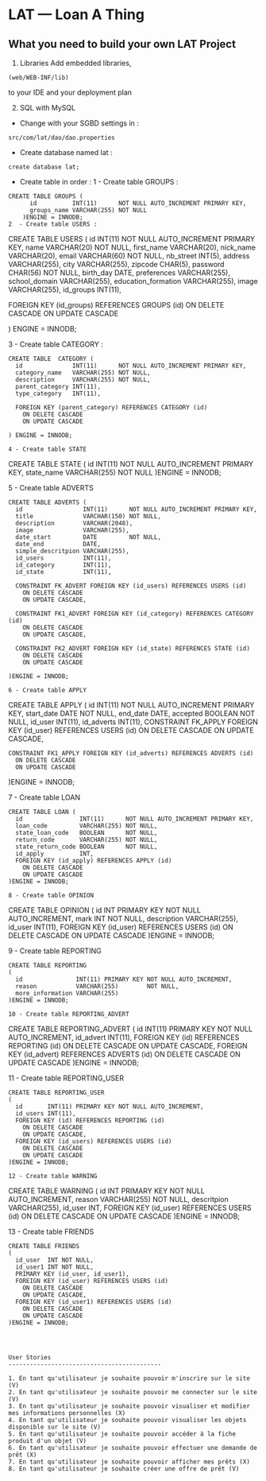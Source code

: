 LAT — Loan A Thing
==================================================

What you need to build your own LAT Project
-------------------------------------------

1. Libraries
Add embedded libraries,
```
(web/WEB-INF/lib)
```
to your IDE and your deployment plan

2. SQL with MySQL
- Change with your SGBD settings in :
```
src/com/lat/dao/dao.properties
```
- Create database named lat :
```
create database lat;
```

- Create table in order :
 1 - Create table GROUPS :
 ```
 CREATE TABLE GROUPS (
       id          INT(11)      NOT NULL AUTO_INCREMENT PRIMARY KEY,
       groups_name VARCHAR(255) NOT NULL
     )ENGINE = INNODB;
 2  - Create table USERS :
 ```
 CREATE TABLE  USERS (
   id                  INT(11)     NOT NULL AUTO_INCREMENT PRIMARY KEY,
   name                VARCHAR(20) NOT NULL,
   first_name          VARCHAR(20),
   nick_name           VARCHAR(20),
   email               VARCHAR(60) NOT NULL,
   nb_street           INT(5),
   address             VARCHAR(255),
   city                VARCHAR(255),
   zipcode             CHAR(5),
   password            CHAR(56)    NOT NULL,
   birth_day           DATE,
   preferences         VARCHAR(255),
   school_domain       VARCHAR(255),
   education_formation VARCHAR(255),
   image               VARCHAR(255),
   id_groups           INT(11),

   FOREIGN KEY (id_groups) REFERENCES GROUPS (id)
     ON DELETE CASCADE
     ON UPDATE CASCADE

 ) ENGINE = INNODB;

  3 - Create table CATEGORY :
  ```
  CREATE TABLE  CATEGORY (
    id              INT(11)      NOT NULL AUTO_INCREMENT PRIMARY KEY,
    category_name   VARCHAR(255) NOT NULL,
    description     VARCHAR(255) NOT NULL,
    parent_category INT(11),
    type_category   INT(11),

    FOREIGN KEY (parent_category) REFERENCES CATEGORY (id)
      ON DELETE CASCADE
      ON UPDATE CASCADE

  ) ENGINE = INNODB;

  4 - Create table STATE
  ```
  CREATE TABLE STATE (
    id         INT(11)      NOT NULL AUTO_INCREMENT PRIMARY KEY,
    state_name VARCHAR(255) NOT NULL
  )ENGINE = INNODB;

  5 - Create table ADVERTS
  ```
  CREATE TABLE ADVERTS (
    id                 INT(11)      NOT NULL AUTO_INCREMENT PRIMARY KEY,
    title              VARCHAR(150) NOT NULL,
    description        VARCHAR(2048),
    image              VARCHAR(255),
    date_start         DATE         NOT NULL,
    date_end           DATE,
    simple_descritpion VARCHAR(255),
    id_users           INT(11),
    id_category        INT(11),
    id_state           INT(11),

    CONSTRAINT FK_ADVERT FOREIGN KEY (id_users) REFERENCES USERS (id)
      ON DELETE CASCADE
      ON UPDATE CASCADE,

    CONSTRAINT FK1_ADVERT FOREIGN KEY (id_category) REFERENCES CATEGORY (id)
      ON DELETE CASCADE
      ON UPDATE CASCADE,

    CONSTRAINT FK2_ADVERT FOREIGN KEY (id_state) REFERENCES STATE (id)
      ON DELETE CASCADE
      ON UPDATE CASCADE

  )ENGINE = INNODB;

  6 - Create table APPLY
  ```
  CREATE TABLE APPLY (
    id         INT(11) NOT NULL AUTO_INCREMENT PRIMARY KEY,
    start_date DATE    NOT NULL,
    end_date   DATE,
    accepted   BOOLEAN NOT NULL,
    id_user    INT(11),
    id_adverts INT(11),
    CONSTRAINT FK_APPLY FOREIGN KEY (id_user) REFERENCES USERS (id)
      ON DELETE CASCADE
      ON UPDATE CASCADE,

    CONSTRAINT FK1_APPLY FOREIGN KEY (id_adverts) REFERENCES ADVERTS (id)
      ON DELETE CASCADE
      ON UPDATE CASCADE

  )ENGINE = INNODB;

  7 - Create table LOAN
  ```
  CREATE TABLE LOAN (
    id                INT(11)      NOT NULL AUTO_INCREMENT PRIMARY KEY,
    loan_code         VARCHAR(255) NOT NULL,
    state_loan_code   BOOLEAN      NOT NULL,
    return_code       VARCHAR(255) NOT NULL,
    state_return_code BOOLEAN      NOT NULL,
    id_apply          INT,
    FOREIGN KEY (id_apply) REFERENCES APPLY (id)
      ON DELETE CASCADE
      ON UPDATE CASCADE
  )ENGINE = INNODB;

  8 - Create table OPINION
  ```
  CREATE TABLE OPINION
  (
    id          INT PRIMARY KEY NOT NULL AUTO_INCREMENT,
    mark        INT             NOT NULL,
    description VARCHAR(255),
    id_user     INT(11),
    FOREIGN KEY (id_user) REFERENCES USERS (id)
      ON DELETE CASCADE
      ON UPDATE CASCADE
  )ENGINE = INNODB;

  9 - Create table REPORTING
  ```
  CREATE TABLE REPORTING
  (
    id               INT(11) PRIMARY KEY NOT NULL AUTO_INCREMENT,
    reason           VARCHAR(255)        NOT NULL,
    more_information VARCHAR(255)
  )ENGINE = INNODB;

  10 - Create table REPORTING_ADVERT
  ```
  CREATE TABLE REPORTING_ADVERT
  (
    id        INT(11) PRIMARY KEY NOT NULL AUTO_INCREMENT,
    id_advert INT(11),
    FOREIGN KEY (id) REFERENCES REPORTING (id)
      ON DELETE CASCADE
      ON UPDATE CASCADE,
    FOREIGN KEY (id_advert) REFERENCES ADVERTS (id)
      ON DELETE CASCADE
      ON UPDATE CASCADE
  )ENGINE = INNODB;

  11 - Create table REPORTING_USER
  ```
  CREATE TABLE REPORTING_USER
  (
    id       INT(11) PRIMARY KEY NOT NULL AUTO_INCREMENT,
    id_users INT(11),
    FOREIGN KEY (id) REFERENCES REPORTING (id)
      ON DELETE CASCADE
      ON UPDATE CASCADE,
    FOREIGN KEY (id_users) REFERENCES USERS (id)
      ON DELETE CASCADE
      ON UPDATE CASCADE
  )ENGINE = INNODB;

  12 - Create table WARNING
  ```
  CREATE TABLE WARNING
  (
    id          INT PRIMARY KEY NOT NULL AUTO_INCREMENT,
    reason      VARCHAR(255)    NOT NULL,
    descritpion VARCHAR(255),
    id_user     INT,
    FOREIGN KEY (id_user) REFERENCES USERS (id)
      ON DELETE CASCADE
      ON UPDATE CASCADE
  )ENGINE = INNODB;

  13 - Create table FRIENDS
  ```
  CREATE TABLE FRIENDS
  (
    id_user  INT NOT NULL,
    id_user1 INT NOT NULL,
    PRIMARY KEY (id_user, id_user1),
    FOREIGN KEY (id_user) REFERENCES USERS (id)
      ON DELETE CASCADE
      ON UPDATE CASCADE,
    FOREIGN KEY (id_user1) REFERENCES USERS (id)
      ON DELETE CASCADE
      ON UPDATE CASCADE
  )ENGINE = INNODB;




User Stories
-------------------------------------------

1. En tant qu'utilisateur je souhaite pouvoir m'inscrire sur le site (V)
2. En tant qu'utilisateur je souhaite pouvoir me connecter sur le site (V)
3. En tant qu'utilisateur je souhaite pouvoir visualiser et modifier mes informations personnelles (X)
4. En tant qu'utilisateur je souhaite pouvoir visualiser les objets disponible sur le site (V)
5. En tant qu'utilisateur je souhaite pouvoir accéder à la fiche produit d'un objet (V)
6. En tant qu'utilisateur je souhaite pouvoir effectuer une demande de prêt (X)
7. En tant qu'utilisateur je souhaite pouvoir afficher mes prêts (X)
8. En tant qu'utilisateur je souhaite créer une offre de prêt (V)